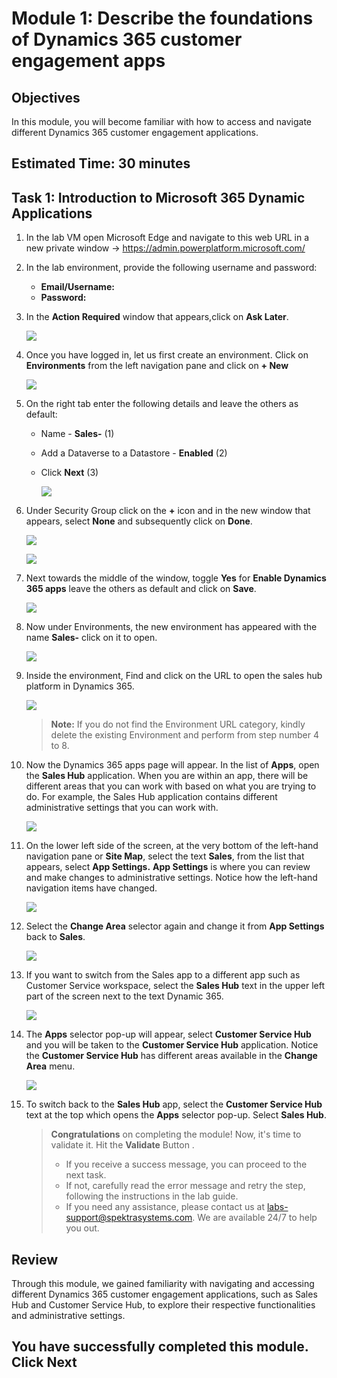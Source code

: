 
# Module 1: Describe the foundations of Dynamics 365 customer engagement apps

## Objectives

In this module, you will become familiar with how to access and navigate different Dynamics 365 customer engagement applications. 

## Estimated Time: 30 minutes

## Task 1: Introduction to Microsoft 365 Dynamic Applications

1.  In the lab VM open Microsoft Edge and navigate to this web URL in a new private window -> <https://admin.powerplatform.microsoft.com/> 

1. In the lab environment, provide the following username and password:

    - **Email/Username:** <inject key="AzureAdUserEmail"></inject>
    - **Password:** <inject key="AzureAdUserPassword"></inject>

1. In the **Action Required** window that appears,click on **Ask Later**.

    ![](./media/pp1.png)

1. Once you have logged in, let us first create an environment. Click on **Environments**  from the left navigation pane and click on **+ New**

   ![](./media/pp2.png)

1. On the right tab enter the following details and leave the others as default:

    - Name - **Sales-<inject key="DeploymentID" enableCopy="false" />** (1)
    - Add a Dataverse to a Datastore - **Enabled** (2)
    - Click **Next** (3)

      ![](./media/pp3.png)
    
1. Under Security Group click on the **+** icon and in the new window that appears, select **None** and subsequently click on **Done**.

   ![](./media/pp4.png)

   ![](./media/pp5.png)
   
1. Next  towards the middle of the window, toggle  **Yes** for  **Enable Dynamics 365 apps** leave the others as default and click on **Save**.

   ![](./media/pp6.png)
        
1. Now under Environments, the new environment has appeared with the name **Sales-<inject key="DeploymentID" enableCopy="false" />**  click on it to open.

   ![](./media/pp7.png)

1. Inside the environment, Find and click on the  URL to open the sales hub platform in Dynamics 365.

   ![](./media/pp8.png)
    
   >**Note:** If you do not find the Environment URL category, kindly delete the existing Environment and perform from step number 4 to 8.

1. Now the Dynamics 365 apps page will appear. In the list of **Apps**, open the **Sales Hub** application. When you are within an app, there will be different areas that you can work with based on what you are trying to do. For example, the Sales Hub application contains different administrative settings that you can work with.

   ![](./media/pp9.1.png)

1. On the lower left side of the screen, at the very bottom of the left-hand navigation pane or **Site Map**, select the text **Sales**, from the list that appears, select **App Settings.** **App Settings** is where you can review and make changes to administrative settings. Notice how the left-hand navigation items have changed.

   ![](./media/pp10.png)

1. Select the **Change Area** selector again and change it from **App Settings** back to **Sales**.

   ![](./media/pp11.png)

1. If you want to switch from the Sales app to a different app such as Customer Service workspace, select the **Sales Hub** text in the upper left part of the screen next to the text Dynamic 365.

   ![](./media/pp12.png)

1. The **Apps** selector pop-up will appear, select **Customer Service Hub** and you will be taken to the **Customer Service Hub** application. Notice the **Customer Service Hub** has different areas available in the **Change Area** menu.

   ![](./media/pp13.png)

1. To switch back to the **Sales Hub** app, select the **Customer Service Hub** text at the top which opens the **Apps** selector pop-up. Select **Sales Hub**.

   > **Congratulations** on completing the module! Now, it's time to validate it. Hit the **Validate** Button .  
   > - If you receive a success message, you can proceed to the next task.
   > - If not, carefully read the error message and retry the step, following the instructions in the lab guide.
   > - If you need any assistance, please contact us at labs-support@spektrasystems.com. We are available 24/7 to help you out.

    <validation step="0e9b1f3a-5161-4cd7-bbf7-0d507e2c81f3" />
 
## Review
Through this module, we gained familiarity with navigating and accessing different Dynamics 365 customer engagement applications, such as Sales Hub and Customer Service Hub, to explore their respective functionalities and administrative settings.

## You have successfully completed this module. Click Next
